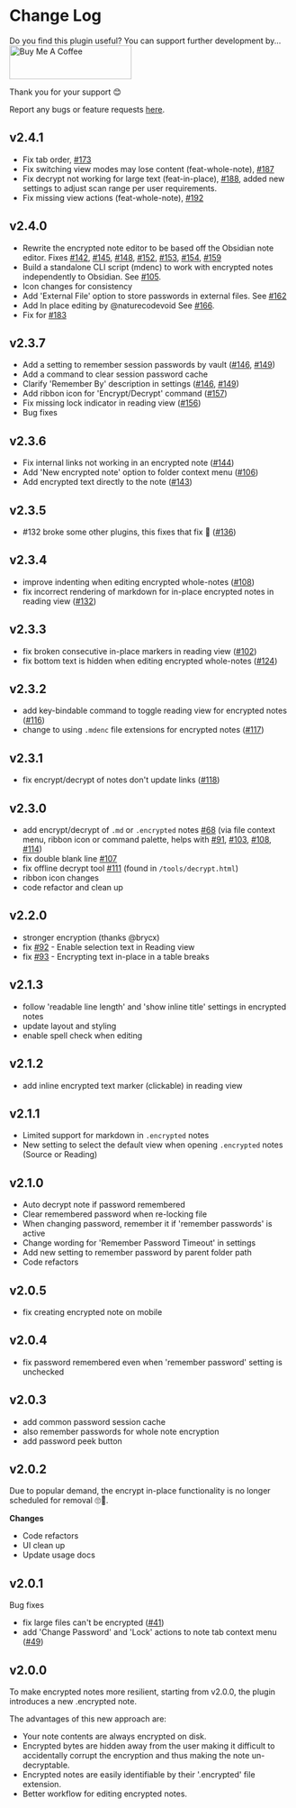 # Change Log

Do you find this plugin useful?  You can support further development by...  
<a href="https://www.buymeacoffee.com/cleon" target="_blank"><img src="https://cdn.buymeacoffee.com/buttons/v2/default-yellow.png" alt="Buy Me A Coffee" style="height: 60px !important;width: 217px !important;" ></a>


Thank you for your support 😊

Report any bugs or feature requests [here](https://github.com/meld-cp/obsidian-encrypt/issues).

## v2.4.1
- Fix tab order, [#173](https://github.com/meld-cp/obsidian-encrypt/issues?q=is%3Aissue%20173)
- Fix switching view modes may lose content (feat-whole-note), [#187](https://github.com/meld-cp/obsidian-encrypt/issues/187)
- Fix decrypt not working for large text (feat-in-place), [#188](https://github.com/meld-cp/obsidian-encrypt/issues/188), added new settings to adjust scan range per user requirements.
- Fix missing view actions (feat-whole-note), [#192](https://github.com/meld-cp/obsidian-encrypt/issues/192)


## v2.4.0
- Rewrite the encrypted note editor to be based off the Obsidian note editor. Fixes [#142](https://github.com/meld-cp/obsidian-encrypt/issues/142), [#145](https://github.com/meld-cp/obsidian-encrypt/issues/145), [#148](https://github.com/meld-cp/obsidian-encrypt/issues/148), [#152](https://github.com/meld-cp/obsidian-encrypt/issues/152), [#153](https://github.com/meld-cp/obsidian-encrypt/issues/153), [#154](https://github.com/meld-cp/obsidian-encrypt/issues/154), [#159](https://github.com/meld-cp/obsidian-encrypt/issues/159)
- Build a standalone CLI script (mdenc) to work with encrypted notes independently to Obsidian. See [#105](https://github.com/meld-cp/obsidian-encrypt/issues/105).
- Icon changes for consistency
- Add 'External File' option to store passwords in external files. See [#162](https://github.com/meld-cp/obsidian-encrypt/issues/162)
- Add In place editing by @naturecodevoid See [#166](https://github.com/meld-cp/obsidian-encrypt/issues/166).
- Fix for [#183](https://github.com/meld-cp/obsidian-encrypt/issues/183)


## v2.3.7
- Add a setting to remember session passwords by vault ([#146](https://github.com/meld-cp/obsidian-encrypt/issues/146), [#149](https://github.com/meld-cp/obsidian-encrypt/issues/149))
- Add a command to clear session password cache
- Clarify 'Remember By' description in settings ([#146](https://github.com/meld-cp/obsidian-encrypt/issues/146), [#149](https://github.com/meld-cp/obsidian-encrypt/issues/149))
- Add ribbon icon for 'Encrypt/Decrypt' command ([#157](https://github.com/meld-cp/obsidian-encrypt/issues/157))
- Fix missing lock indicator in reading view ([#156](https://github.com/meld-cp/obsidian-encrypt/issues/156))
- Bug fixes

## v2.3.6
- Fix internal links not working in an encrypted note ([#144](https://github.com/meld-cp/obsidian-encrypt/issues/144))
- Add 'New encrypted note' option to folder context menu ([#106](https://github.com/meld-cp/obsidian-encrypt/issues/106))
- Add encrypted text directly to the note ([#143](https://github.com/meld-cp/obsidian-encrypt/issues/143))


## v2.3.5
- #132 broke some other plugins, this fixes that fix 🤞 ([#136](https://github.com/meld-cp/obsidian-encrypt/issues/136))


## v2.3.4
- improve indenting when editing encrypted whole-notes ([#108](https://github.com/meld-cp/obsidian-encrypt/issues/108))
- fix incorrect rendering of markdown for in-place encrypted notes in reading view ([#132](https://github.com/meld-cp/obsidian-encrypt/issues/132))


## v2.3.3
- fix broken consecutive in-place markers in reading view ([#102](https://github.com/meld-cp/obsidian-encrypt/issues/102))
- fix bottom text is hidden when editing encrypted whole-notes ([#124](https://github.com/meld-cp/obsidian-encrypt/issues/124))


## v2.3.2
- add key-bindable command to toggle reading view for encrypted notes ([#116](https://github.com/meld-cp/obsidian-encrypt/issues/116))
- change to using `.mdenc` file extensions for encrypted notes ([#117](https://github.com/meld-cp/obsidian-encrypt/issues/117))

## v2.3.1
- fix encrypt/decrypt of notes don't update links ([#118](https://github.com/meld-cp/obsidian-encrypt/issues/118))

## v2.3.0
- add encrypt/decrypt of `.md` or `.encrypted` notes [#68](https://github.com/meld-cp/obsidian-encrypt/issues/68) (via file context menu, ribbon icon or command palette, helps with [#91](https://github.com/meld-cp/obsidian-encrypt/issues/91), [#103](https://github.com/meld-cp/obsidian-encrypt/issues/103), [#108](https://github.com/meld-cp/obsidian-encrypt/issues/108), [#114](https://github.com/meld-cp/obsidian-encrypt/issues/114))
- fix double blank line [#107](https://github.com/meld-cp/obsidian-encrypt/issues/107)
- fix offline decrypt tool [#111](https://github.com/meld-cp/obsidian-encrypt/issues/111) (found in `/tools/decrypt.html`)
- ribbon icon changes
- code refactor and clean up

## v2.2.0
- stronger encryption (thanks @brycx)
- fix [#92](https://github.com/meld-cp/obsidian-encrypt/issues/92) - Enable selection text in Reading view
- fix [#93](https://github.com/meld-cp/obsidian-encrypt/issues/93) - Encrypting text in-place in a table breaks

## v2.1.3
- follow 'readable line length' and 'show inline title' settings in encrypted notes
- update layout and styling
- enable spell check when editing

## v2.1.2
- add inline encrypted text marker (clickable) in reading view

## v2.1.1
- Limited support for markdown in `.encrypted` notes
- New setting to select the default view when opening `.encrypted` notes (Source or Reading)

## v2.1.0
- Auto decrypt note if password remembered
- Clear remembered password when re-locking file
- When changing password, remember it if 'remember passwords' is active
- Change wording for 'Remember Password Timeout' in settings
- Add new setting to remember password by parent folder path
- Code refactors

## v2.0.5
- fix creating encrypted note on mobile

## v2.0.4
- fix password remembered even when 'remember password' setting is unchecked

## v2.0.3
- add common password session cache
- also remember passwords for whole note encryption
- add password peek button

## v2.0.2

Due to popular demand, the encrypt in-place functionality is no longer scheduled for removal 🙄🥳.

**Changes**
- Code refactors
- UI clean up
- Update usage docs

## v2.0.1
Bug fixes
- fix large files can't be encrypted ([#41](https://github.com/meld-cp/obsidian-encrypt/issues/41))
- add 'Change Password' and 'Lock' actions to note tab context menu ([#49](https://github.com/meld-cp/obsidian-encrypt/issues/49))

## v2.0.0

To make encrypted notes more resilient, starting from v2.0.0, the plugin introduces a new .encrypted note.

The advantages of this new approach are:

- Your note contents are always encrypted on disk.
- Encrypted bytes are hidden away from the user making it difficult to accidentally corrupt the encryption and thus making the note un-decryptable.
- Encrypted notes are easily identifiable by their '.encrypted' file extension.
- Better workflow for editing encrypted notes.

